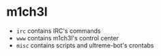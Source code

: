 # m1ch3l

* `irc` contains IRC's commands
* `www` contains m1ch3l's control center
* `misc` contains scripts and ultreme-bot's crontabs

